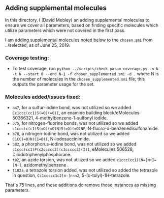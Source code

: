 ## Adding supplemental molecules

In this directory, I (David Mobley) an adding supplemental molecules to ensure we cover all parameters, based on finding specific molecules which utilize parameters which were not covered in the first pass.

I am adding supplemental molecules noted below to the `chosen.smi` from ../selected, as of June 25, 2019.

### Coverage testing:
- To test coverage, run `python ../scripts/check_param_coverage.py -n N -t N --start 0 --end N-1 -f chosen_supplemented.smi -d .` where N is the number of molecules in the `chosen_supplemented.smi` file; this outputs the parameter usage for the set.

### Molecules added/issues fixed:
- `b47`, for a sulfur-iodine bond, was not utilized so we added `Cc1ccc(cc1)S(=O)(=O)I`, an enamine building block/eMolecules 50366321, 4-methylbenzene-1-sulfonyl iodide.
- `b75`, for nitrogen-fluorine bonds, was not utilized so we added `c1ccc(c(c1)S(=O)(=O)N)S(=O)(=O)NF`, N-fluoro-o-benzenedisulfonamide. 
- `b78`, a nitrogen-iodine bond, was not utilized so we added `C1CC(=O)N(C1=O)I`, N-iodosuccinimide.
- `b82`, a phorphorus-iodine bond, was not utilized so we added `c1ccc(cc1)P(c2ccccc2)(c3ccccc3)(I)I`, eMolecules 506528, Diiodotriphenylphosphorane.
- `t82`, an azide torsion, was not utilized so we added `c1ccc(cc1)CN=[N+]=[N-]`, azidomethylbenzene .
- `t182a`, a tetrazole torsion added, was not utilized so added the tetrazole in question, `Cc1ccccc1c2[n-]nnn2`, 5-(o-tolyl)-1H-tetrazole.

That's 75 lines, and these additions do remove those instances as missing parameters. 
